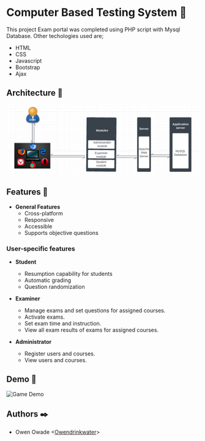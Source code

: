 # Computer Based Testing System :page_facing_up:

This project Exam portal was completed using PHP script with Mysql Database. Other techologies used are;
* HTML
* CSS
* Javascript
* Bootstrap
* Ajax

## Architecture :couple:
![Architecture](assets/images/architecture.jpg)

## Features :speech_balloon:
* **General Features**
    - Cross-platform
    - Responsive
    - Accessible
    - Supports objective questions

### User-specific features
* **Student**
    - Resumption capability for students
    - Automatic grading
    - Question randomization

* **Examiner**
    - Manage exams and set questions for assigned courses.
    - Activate exams.
    - Set exam time and instruction.
    - View all exam results of exams for assigned courses.

* **Administrator**
    - Register users and courses.
    - View users and courses.

## Demo :running:
![Game Demo](assets/images/demo.gif)



## Authors :black_nib:

* Owen Owade <[Owendrinkwater](https://github.com/Owendrinkwater)>
